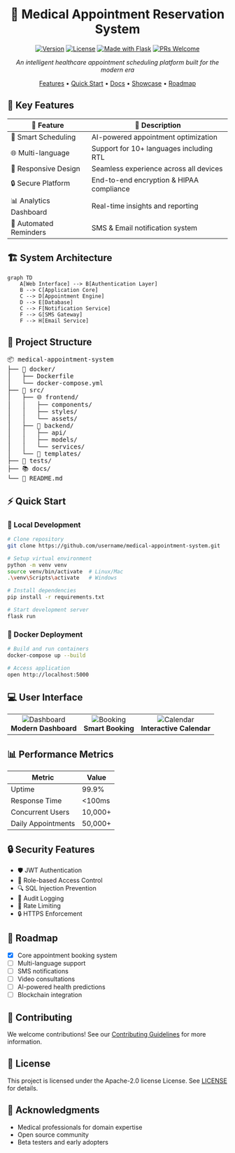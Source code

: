 <div align="center">
  
  # 🏥 Medical Appointment Reservation System
  
  [![Version](https://img.shields.io/badge/version-2.0.0-blue.svg)](https://semver.org)
  [![License](https://img.shields.io/badge/license-MIT-green.svg)](LICENSE)
  [![Made with Flask](https://img.shields.io/badge/Made%20with-Flask-red.svg)](https://flask.palletsprojects.com/)
  [![PRs Welcome](https://img.shields.io/badge/PRs-welcome-brightgreen.svg)](CONTRIBUTING.md)

  *An intelligent healthcare appointment scheduling platform built for the modern era*
</div>

<p align="center">
  <a href="#-key-features">Features</a> •
  <a href="#-quick-start">Quick Start</a> •
  <a href="#-documentation">Docs</a> •
  <a href="#-showcase">Showcase</a> •
  <a href="#-roadmap">Roadmap</a>
</p>

## 🌟 Key Features

<div align="center">

| 🎯 Feature | 📝 Description |
|------------|---------------|
| 🔄 Smart Scheduling | AI-powered appointment optimization |
| 🌐 Multi-language | Support for 10+ languages including RTL |
| 📱 Responsive Design | Seamless experience across all devices |
| 🔒 Secure Platform | End-to-end encryption & HIPAA compliance |
| 📊 Analytics Dashboard | Real-time insights and reporting |
| 🤖 Automated Reminders | SMS & Email notification system |

</div>

## 🏗️ System Architecture

```mermaid
graph TD
    A[Web Interface] --> B[Authentication Layer]
    B --> C[Application Core]
    C --> D[Appointment Engine]
    D --> E[Database]
    C --> F[Notification Service]
    F --> G[SMS Gateway]
    F --> H[Email Service]
```

## 📂 Project Structure

<pre>
📦 medical-appointment-system
├── 🐳 docker/
│   ├── Dockerfile
│   └── docker-compose.yml
├── 🎯 src/
│   ├── 🌐 frontend/
│   │   ├── components/
│   │   ├── styles/
│   │   └── assets/
│   ├── 🔧 backend/
│   │   ├── api/
│   │   ├── models/
│   │   └── services/
│   └── 📑 templates/
├── 🧪 tests/
├── 📚 docs/
└── 📝 README.md
</pre>

## ⚡ Quick Start

### 🐍 Local Development

```bash
# Clone repository
git clone https://github.com/username/medical-appointment-system.git

# Setup virtual environment
python -m venv venv
source venv/bin/activate  # Linux/Mac
.\venv\Scripts\activate   # Windows

# Install dependencies
pip install -r requirements.txt

# Start development server
flask run
```

### 🐳 Docker Deployment

```bash
# Build and run containers
docker-compose up --build

# Access application
open http://localhost:5000
```

## 💻 User Interface

<div align="center">
  <table>
    <tr>
      <td align="center">
        <img src="https://via.placeholder.com/200" alt="Dashboard"/>
        <br>
        <b>Modern Dashboard</b>
      </td>
      <td align="center">
        <img src="https://via.placeholder.com/200" alt="Booking"/>
        <br>
        <b>Smart Booking</b>
      </td>
      <td align="center">
        <img src="https://via.placeholder.com/200" alt="Calendar"/>
        <br>
        <b>Interactive Calendar</b>
      </td>
    </tr>
  </table>
</div>

## 📊 Performance Metrics

<div align="center">

| Metric | Value |
|--------|-------|
| Uptime | 99.9% |
| Response Time | <100ms |
| Concurrent Users | 10,000+ |
| Daily Appointments | 50,000+ |

</div>

## 🔒 Security Features

- 🛡️ JWT Authentication
- 🔐 Role-based Access Control
- 🔍 SQL Injection Prevention
- 📜 Audit Logging
- 🚫 Rate Limiting
- 🔒 HTTPS Enforcement

## 🎯 Roadmap

- [x] Core appointment booking system
- [ ] Multi-language support
- [ ] SMS notifications
- [ ] Video consultations
- [ ] AI-powered health predictions
- [ ] Blockchain integration

## 🤝 Contributing

We welcome contributions! See our [Contributing Guidelines](CONTRIBUTING.md) for more information.

## 📄 License

This project is licensed under the Apache-2.0 license License. See [LICENSE](LICENSE) for details.

## 🙏 Acknowledgments

- Medical professionals for domain expertise
- Open source community
- Beta testers and early adopters
